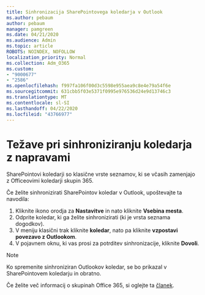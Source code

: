 ```yaml
---
title: Sinhronizacija SharePointovega koledarja v Outlook
ms.author: pebaum
author: pebaum
manager: pamgreen
ms.date: 04/21/2020
ms.audience: Admin
ms.topic: article
ROBOTS: NOINDEX, NOFOLLOW
localization_priority: Normal
ms.collection: Adm_O365
ms.custom:
- "9000677"
- "2586"
ms.openlocfilehash: f997fa106f00d3c5598e955aea9c8e4e79a54f6e
ms.sourcegitcommit: 631cbb5f03e5371f0995e976536d24e9d13746c3
ms.translationtype: MT
ms.contentlocale: sl-SI
ms.lasthandoff: 04/22/2020
ms.locfileid: "43766977"
---
```

# <a name="issues-synchronizing-your-calendar-to-devices"></a>Težave pri sinhroniziranju koledarja z napravami

SharePointovi koledarji so klasične vrste seznamov, ki se včasih zamenjajo z Officeovimi koledarji skupin 365.

Če želite sinhronizirati SharePointov koledar v Outlook, upoštevajte ta navodila:

1. Kliknite ikono orodja za **Nastavitve** in nato kliknite **Vsebina mesta**.
2. Odprite koledar, ki ga želite sinhronizirati (ki je vrsta seznama dogodkov).
3. V meniju klasični trak kliknite **koledar**, nato pa kliknite **vzpostavi povezavo z Outlookom**.
4. V pojavnem oknu, ki vas prosi za potrditev sinhronizacije, kliknite **Dovoli**.

>[!Note]
> Ko spremenite sinhroniziran Outlookov koledar, se bo prikazal v SharePointovem koledarju in obratno.

Če želite več informacij o skupinah Office 365, si oglejte ta [članek](https://support.office.com/article/Learn-about-Office-365-groups-b565caa1-5c40-40ef-9915-60fdb2d97fa2).
